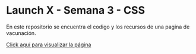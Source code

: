 # Launch X - Semana 3 - CSS
En este repositorio se encuentra el codigo y los recursos de una pagina de vacunación.

[Click aquí para visualizar la página](https://aleycolen98.github.io/Vacunation-Page/)
